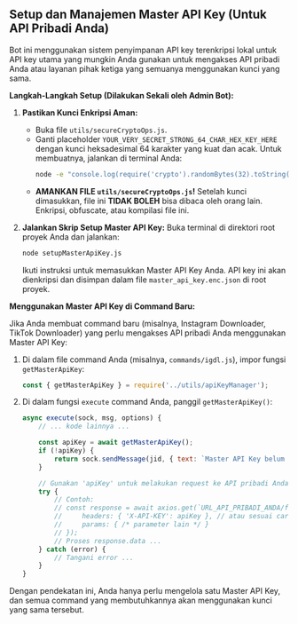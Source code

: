 ## Setup dan Manajemen Master API Key (Untuk API Pribadi Anda)

Bot ini menggunakan sistem penyimpanan API key terenkripsi lokal untuk API key utama yang mungkin Anda gunakan untuk mengakses API pribadi Anda atau layanan pihak ketiga yang semuanya menggunakan kunci yang sama.

**Langkah-Langkah Setup (Dilakukan Sekali oleh Admin Bot):**

1.  **Pastikan Kunci Enkripsi Aman:**
    *   Buka file `utils/secureCryptoOps.js`.
    *   Ganti placeholder `YOUR_VERY_SECRET_STRONG_64_CHAR_HEX_KEY_HERE` dengan kunci heksadesimal 64 karakter yang kuat dan acak. Untuk membuatnya, jalankan di terminal Anda:
        ```bash
        node -e "console.log(require('crypto').randomBytes(32).toString('hex'))"
        ```
    *   **AMANKAN FILE `utils/secureCryptoOps.js`!** Setelah kunci dimasukkan, file ini **TIDAK BOLEH** bisa dibaca oleh orang lain. Enkripsi, obfuscate, atau kompilasi file ini.

2.  **Jalankan Skrip Setup Master API Key:**
    Buka terminal di direktori root proyek Anda dan jalankan:
    ```bash
    node setupMasterApiKey.js
    ```
    Ikuti instruksi untuk memasukkan Master API Key Anda. API key ini akan dienkripsi dan disimpan dalam file `master_api_key.enc.json` di root proyek.

**Menggunakan Master API Key di Command Baru:**

Jika Anda membuat command baru (misalnya, Instagram Downloader, TikTok Downloader) yang perlu mengakses API pribadi Anda menggunakan Master API Key:

1.  Di dalam file command Anda (misalnya, `commands/igdl.js`), impor fungsi `getMasterApiKey`:
    ```javascript
    const { getMasterApiKey } = require('../utils/apiKeyManager');
    ```

2.  Di dalam fungsi `execute` command Anda, panggil `getMasterApiKey()`:
    ```javascript
    async execute(sock, msg, options) {
        // ... kode lainnya ...

        const apiKey = await getMasterApiKey();
        if (!apiKey) {
            return sock.sendMessage(jid, { text: `Master API Key belum di-setup oleh admin.` }, { quoted: msg });
        }

        // Gunakan 'apiKey' untuk melakukan request ke API pribadi Anda
        try {
            // Contoh:
            // const response = await axios.get(`URL_API_PRIBADI_ANDA/fitur`, {
            //     headers: { 'X-API-KEY': apiKey }, // atau sesuai cara API Anda menerima kunci
            //     params: { /* parameter lain */ }
            // });
            // Proses response.data ...
        } catch (error) {
            // Tangani error ...
        }
    }
    ```

Dengan pendekatan ini, Anda hanya perlu mengelola satu Master API Key, dan semua command yang membutuhkannya akan menggunakan kunci yang sama tersebut.